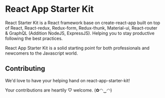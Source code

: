 # React App Starter Kit

React Starter Kit is a React framework base on create-react-app built on top of React, React-redux, Redux-form, Redux-thunk, Material-ui, React-router &   GraphQL (Addition NodeJS, ExpressJS). Helping you to stay productive following the best practices.

React App Starter Kit is a solid starting point for both professionals and newcomers to the Javascript world.

## Contributing

We'd love to have your helping hand on react-app-starter-kit!

Your contributions are heartily ♡ welcome. (✿◠‿◠)
